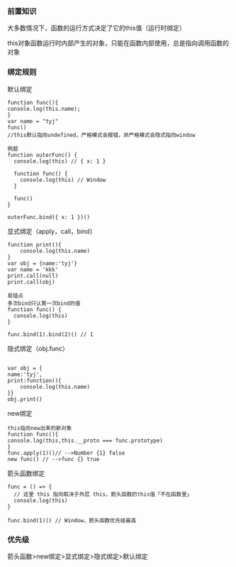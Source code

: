 ### 前置知识

大多数情况下，函数的运行方式决定了它的this值（运行时绑定）

this对象函数运行时内部产生的对象，只能在函数内部使用，总是指向调用函数的对象



### 绑定规则

默认绑定

```
function func(){
console.log(this.name);
}
var name = "tyj"
func()
//this默认指向undefined，严格模式会报错，非严格模式会隐式指向window

例题
function outerFunc() {
  console.log(this) // { x: 1 }

  function func() {
    console.log(this) // Window
  }

  func()
}

outerFunc.bind({ x: 1 })()

```

显式绑定（apply，call，bind）

```
function print(){
	console.log(this.name)
}
var obj = {name:'tyj'}
var name = 'kkk'
print.call(null)
print.call(obj)

易错点
多次bind只认第一次bind的值
function func() {
  console.log(this)
}

func.bind(1).bind(2)() // 1
```

隐式绑定（obj.func）

```

var obj = {
name:'tyj',
print:function(){
	console.log(this.name)
}}
obj.print()
```

new绑定

```
this指向new出来的新对象
function func(){
console.log(this,this.__proto === func.prototype)
}
func.apply(1)()// -->Number {1} false
new func() // -->func {} true
```

箭头函数绑定

```
func = () => {
  // 这里 this 指向取决于外层 this，箭头函数的this值「不在函数里」
  console.log(this)
}

func.bind(1)() // Window，箭头函数优先级最高

```



### 优先级

箭头函数>new绑定>显式绑定>隐式绑定>默认绑定


